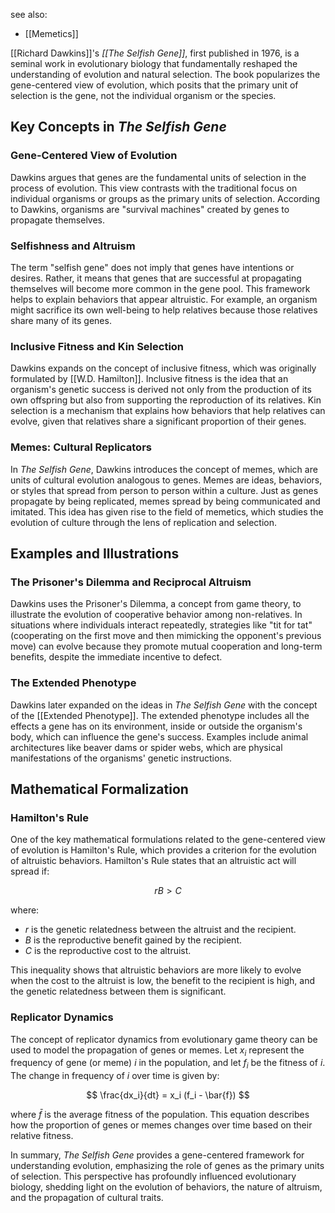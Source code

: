 see also:
- [[Memetics]]

[[Richard Dawkins]]'s *[[The Selfish Gene]]*, first published in 1976, is a seminal work in evolutionary biology that fundamentally reshaped the understanding of evolution and natural selection. The book popularizes the gene-centered view of evolution, which posits that the primary unit of selection is the gene, not the individual organism or the species.

## Key Concepts in *The Selfish Gene*

### Gene-Centered View of Evolution

Dawkins argues that genes are the fundamental units of selection in the process of evolution. This view contrasts with the traditional focus on individual organisms or groups as the primary units of selection. According to Dawkins, organisms are "survival machines" created by genes to propagate themselves.

### Selfishness and Altruism

The term "selfish gene" does not imply that genes have intentions or desires. Rather, it means that genes that are successful at propagating themselves will become more common in the gene pool. This framework helps to explain behaviors that appear altruistic. For example, an organism might sacrifice its own well-being to help relatives because those relatives share many of its genes.

### Inclusive Fitness and Kin Selection

Dawkins expands on the concept of inclusive fitness, which was originally formulated by [[W.D. Hamilton]]. Inclusive fitness is the idea that an organism's genetic success is derived not only from the production of its own offspring but also from supporting the reproduction of its relatives. Kin selection is a mechanism that explains how behaviors that help relatives can evolve, given that relatives share a significant proportion of their genes.

### Memes: Cultural Replicators

In *The Selfish Gene*, Dawkins introduces the concept of memes, which are units of cultural evolution analogous to genes. Memes are ideas, behaviors, or styles that spread from person to person within a culture. Just as genes propagate by being replicated, memes spread by being communicated and imitated. This idea has given rise to the field of memetics, which studies the evolution of culture through the lens of replication and selection.

## Examples and Illustrations

### The Prisoner's Dilemma and Reciprocal Altruism

Dawkins uses the Prisoner's Dilemma, a concept from game theory, to illustrate the evolution of cooperative behavior among non-relatives. In situations where individuals interact repeatedly, strategies like "tit for tat" (cooperating on the first move and then mimicking the opponent's previous move) can evolve because they promote mutual cooperation and long-term benefits, despite the immediate incentive to defect.

### The Extended Phenotype

Dawkins later expanded on the ideas in *The Selfish Gene* with the concept of the [[Extended Phenotype]]. The extended phenotype includes all the effects a gene has on its environment, inside or outside the organism's body, which can influence the gene's success. Examples include animal architectures like beaver dams or spider webs, which are physical manifestations of the organisms' genetic instructions.

## Mathematical Formalization

### Hamilton's Rule

One of the key mathematical formulations related to the gene-centered view of evolution is Hamilton's Rule, which provides a criterion for the evolution of altruistic behaviors. Hamilton's Rule states that an altruistic act will spread if:

$$
rB > C
$$

where:
- $r$ is the genetic relatedness between the altruist and the recipient.
- $B$ is the reproductive benefit gained by the recipient.
- $C$ is the reproductive cost to the altruist.

This inequality shows that altruistic behaviors are more likely to evolve when the cost to the altruist is low, the benefit to the recipient is high, and the genetic relatedness between them is significant.

### Replicator Dynamics

The concept of replicator dynamics from evolutionary game theory can be used to model the propagation of genes or memes. Let $x_i$ represent the frequency of gene (or meme) $i$ in the population, and let $f_i$ be the fitness of $i$. The change in frequency of $i$ over time is given by:

$$
\frac{dx_i}{dt} = x_i (f_i - \bar{f})
$$

where $\bar{f}$ is the average fitness of the population. This equation describes how the proportion of genes or memes changes over time based on their relative fitness.

In summary, *The Selfish Gene* provides a gene-centered framework for understanding evolution, emphasizing the role of genes as the primary units of selection. This perspective has profoundly influenced evolutionary biology, shedding light on the evolution of behaviors, the nature of altruism, and the propagation of cultural traits.